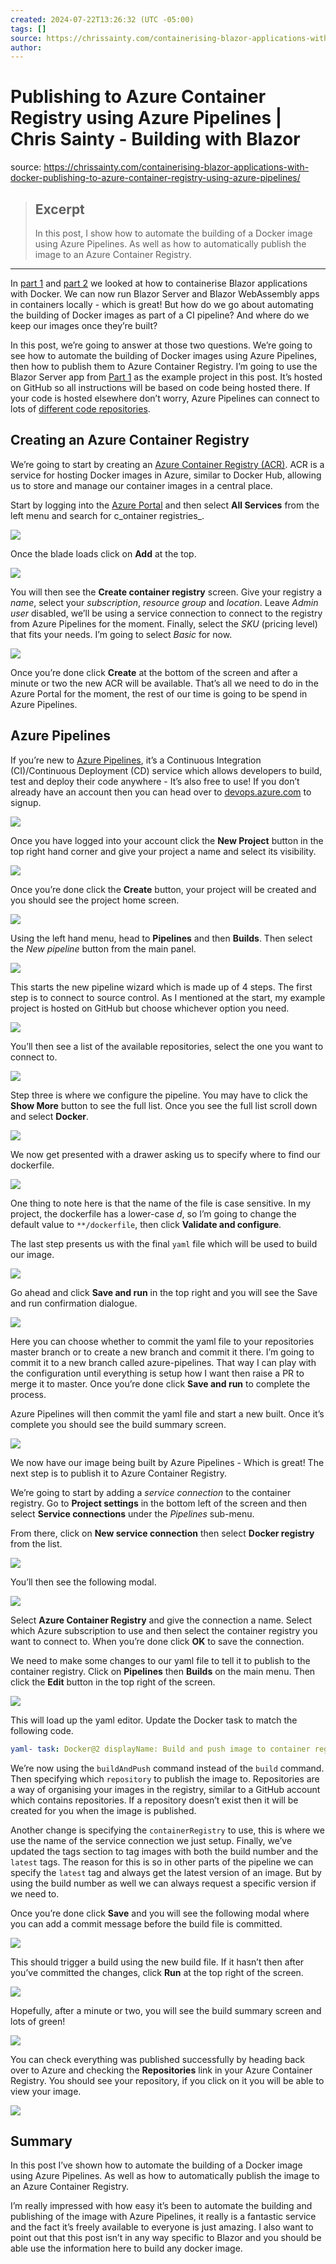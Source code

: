 ```yaml
---
created: 2024-07-22T13:26:32 (UTC -05:00)
tags: []
source: https://chrissainty.com/containerising-blazor-applications-with-docker-publishing-to-azure-container-registry-using-azure-pipelines/
author: 
---
```


# Publishing to Azure Container Registry using Azure Pipelines | Chris Sainty - Building with Blazor

source: https://chrissainty.com/containerising-blazor-applications-with-docker-publishing-to-azure-container-registry-using-azure-pipelines/

> ## Excerpt
> In this post, I show how to automate the building of a Docker image using Azure Pipelines. As well as how to automatically publish the image to an Azure Container Registry.

---
In [part 1](https://chrissainty.com/containerising-blazor-applications-with-docker-containerising-a-blazor-server-app/) and [part 2](https://chrissainty.com/containerising-blazor-applications-with-docker-containerising-a-blazor-webassembly-app/) we looked at how to containerise Blazor applications with Docker. We can now run Blazor Server and Blazor WebAssembly apps in containers locally - which is great! But how do we go about automating the building of Docker images as part of a CI pipeline? And where do we keep our images once they’re built?

In this post, we’re going to answer at those two questions. We’re going to see how to automate the building of Docker images using Azure Pipelines, then how to publish them to Azure Container Registry. I’m going to use the Blazor Server app from [Part 1](https://chrissainty.com/containerising-blazor-applications-with-docker-containerising-a-blazor-server-app/) as the example project in this post. It’s hosted on GitHub so all instructions will be based on code being hosted there. If your code is hosted elsewhere don’t worry, Azure Pipelines can connect to lots of [different code repositories](https://docs.microsoft.com/en-us/azure/devops/pipelines/repos/?view=azure-devops#supported-repository-types).

## Creating an Azure Container Registry

We’re going to start by creating an [Azure Container Registry (ACR)](https://azure.microsoft.com/en-gb/services/container-registry/). ACR is a service for hosting Docker images in Azure, similar to Docker Hub, allowing us to store and manage our container images in a central place.

Start by logging into the [Azure Portal](https://portal.azure.com/) and then select **All Services** from the left menu and search for c\_ontainer registries\_.

![](https://chrissainty.com/containerising-blazor-applications-with-docker-publishing-to-azure-container-registry-using-azure-pipelines/images/open-container-registries.png)

Once the blade loads click on **Add** at the top.

![](https://chrissainty.com/containerising-blazor-applications-with-docker-publishing-to-azure-container-registry-using-azure-pipelines/images/AddACR.png)

You will then see the **Create container registry** screen. Give your registry a _name_, select your _subscription_, _resource group_ and _location_. Leave _Admin user_ disabled, we’ll be using a service connection to connect to the registry from Azure Pipelines for the moment. Finally, select the _SKU_ (pricing level) that fits your needs. I’m going to select _Basic_ for now.

![](https://chrissainty.com/containerising-blazor-applications-with-docker-publishing-to-azure-container-registry-using-azure-pipelines/images/new-acr-details.png)

Once you’re done click **Create** at the bottom of the screen and after a minute or two the new ACR will be available. That’s all we need to do in the Azure Portal for the moment, the rest of our time is going to be spend in Azure Pipelines.

## Azure Pipelines

If you’re new to [Azure Pipelines](https://azure.microsoft.com/en-gb/services/devops/pipelines/), it’s a Continuous Integration (CI)/Continuous Deployment (CD) service which allows developers to build, test and deploy their code anywhere - It’s also free to use! If you don’t already have an account then you can head over to [devops.azure.com](https://devops.azure.com/) to signup.

![](https://chrissainty.com/containerising-blazor-applications-with-docker-publishing-to-azure-container-registry-using-azure-pipelines/images/AzureDevOpsSignUp.png)

Once you have logged into your account click the **New Project** button in the top right hand corner and give your project a name and select its visibility.

![](https://chrissainty.com/containerising-blazor-applications-with-docker-publishing-to-azure-container-registry-using-azure-pipelines/images/devops-new-project.png)

Once you’re done click the **Create** button, your project will be created and you should see the project home screen.

![](https://chrissainty.com/containerising-blazor-applications-with-docker-publishing-to-azure-container-registry-using-azure-pipelines/images/new-project.png)

Using the left hand menu, head to **Pipelines** and then **Builds**. Then select the _New pipeline_ button from the main panel.

![](https://chrissainty.com/containerising-blazor-applications-with-docker-publishing-to-azure-container-registry-using-azure-pipelines/images/new-pipeline.png)

This starts the new pipeline wizard which is made up of 4 steps. The first step is to connect to source control. As I mentioned at the start, my example project is hosted on GitHub but choose whichever option you need.

![](https://chrissainty.com/containerising-blazor-applications-with-docker-publishing-to-azure-container-registry-using-azure-pipelines/images/select-source-control.png)

You’ll then see a list of the available repositories, select the one you want to connect to.

![](https://chrissainty.com/containerising-blazor-applications-with-docker-publishing-to-azure-container-registry-using-azure-pipelines/images/source-repo.png)

Step three is where we configure the pipeline. You may have to click the **Show More** button to see the full list. Once you see the full list scroll down and select **Docker**.

![](https://chrissainty.com/containerising-blazor-applications-with-docker-publishing-to-azure-container-registry-using-azure-pipelines/images/configure-pipeline.png)

We now get presented with a drawer asking us to specify where to find our dockerfile.

![](https://chrissainty.com/containerising-blazor-applications-with-docker-publishing-to-azure-container-registry-using-azure-pipelines/images/locate-dockerfile.png)

One thing to note here is that the name of the file is case sensitive. In my project, the dockerfile has a lower-case _d_, so I’m going to change the default value to `**/dockerfile`, then click **Validate and configure**.

The last step presents us with the final `yaml` file which will be used to build our image.

![](https://chrissainty.com/containerising-blazor-applications-with-docker-publishing-to-azure-container-registry-using-azure-pipelines/images/yaml-file.png)

Go ahead and click **Save and run** in the top right and you will see the Save and run confirmation dialogue.

![](https://chrissainty.com/containerising-blazor-applications-with-docker-publishing-to-azure-container-registry-using-azure-pipelines/images/save-run-commit-to-branch.png)

Here you can choose whether to commit the yaml file to your repositories master branch or to create a new branch and commit it there. I’m going to commit it to a new branch called azure-pipelines. That way I can play with the configuration until everything is setup how I want then raise a PR to merge it to master. Once you’re done click **Save and run** to complete the process.

Azure Pipelines will then commit the yaml file and start a new built. Once it’s complete you should see the build summary screen.

![](https://chrissainty.com/containerising-blazor-applications-with-docker-publishing-to-azure-container-registry-using-azure-pipelines/images/build-complete.png)

We now have our image being built by Azure Pipelines - Which is great! The next step is to publish it to Azure Container Registry.

We’re going to start by adding a _service connection_ to the container registry. Go to **Project settings** in the bottom left of the screen and then select **Service connections** under the _Pipelines_ sub-menu.

From there, click on **New service connection** then select **Docker registry** from the list.

![](https://chrissainty.com/containerising-blazor-applications-with-docker-publishing-to-azure-container-registry-using-azure-pipelines/images/new-service-connection.png)

You’ll then see the following modal.

![](https://chrissainty.com/containerising-blazor-applications-with-docker-publishing-to-azure-container-registry-using-azure-pipelines/images/registry-service-connection-1.png)

Select **Azure Container Registry** and give the connection a name. Select which Azure subscription to use and then select the container registry you want to connect to. When you’re done click **OK** to save the connection.

We need to make some changes to our yaml file to tell it to publish to the container registry. Click on **Pipelines** then **Builds** on the main menu. Then click the **Edit** button in the top right of the screen.

![](https://chrissainty.com/containerising-blazor-applications-with-docker-publishing-to-azure-container-registry-using-azure-pipelines/images/edit-build.png)

This will load up the yaml editor. Update the Docker task to match the following code.

```yaml
yaml- task: Docker@2 displayName: Build and push image to container registry inputs: command: buildAndPush repository: demos/BlazorServerWithDocker dockerfile: '**/dockerfile' containerRegistry: AzureContainerRegistry tags: | $(Build.BuildId) latest
```

We’re now using the `buildAndPush` command instead of the `build` command. Then specifying which `repository` to publish the image to. Repositories are a way of organising your images in the registry, similar to a GitHub account which contains repositories. If a repository doesn’t exist then it will be created for you when the image is published.

Another change is specifying the `containerRegistry` to use, this is where we use the name of the service connection we just setup. Finally, we’ve updated the tags section to tag images with both the build number and the `latest` tags. The reason for this is so in other parts of the pipeline we can specify the `latest` tag and always get the latest version of an image. But by using the build number as well we can always request a specific version if we need to.

Once you’re done click **Save** and you will see the following modal where you can add a commit message before the build file is committed.

![](https://chrissainty.com/containerising-blazor-applications-with-docker-publishing-to-azure-container-registry-using-azure-pipelines/images/save-updated-yaml.png)

This should trigger a build using the new build file. If it hasn’t then after you’ve committed the changes, click **Run** at the top right of the screen.

![](https://chrissainty.com/containerising-blazor-applications-with-docker-publishing-to-azure-container-registry-using-azure-pipelines/images/run-updated-yaml.png)

Hopefully, after a minute or two, you will see the build summary screen and lots of green!

![](https://chrissainty.com/containerising-blazor-applications-with-docker-publishing-to-azure-container-registry-using-azure-pipelines/images/completed-build-and-publish.png)

You can check everything was published successfully by heading back over to Azure and checking the **Repositories** link in your Azure Container Registry. You should see your repository, if you click on it you will be able to view your image.

![](https://chrissainty.com/containerising-blazor-applications-with-docker-publishing-to-azure-container-registry-using-azure-pipelines/images/container-repo-with-tags.png)

## Summary

In this post I’ve shown how to automate the building of a Docker image using Azure Pipelines. As well as how to automatically publish the image to an Azure Container Registry.

I’m really impressed with how easy it’s been to automate the building and publishing of the image with Azure Pipelines, it really is a fantastic service and the fact it’s freely available to everyone is just amazing. I also want to point out that this post isn’t in any way specific to Blazor and you should be able use the information here to build any docker image.
